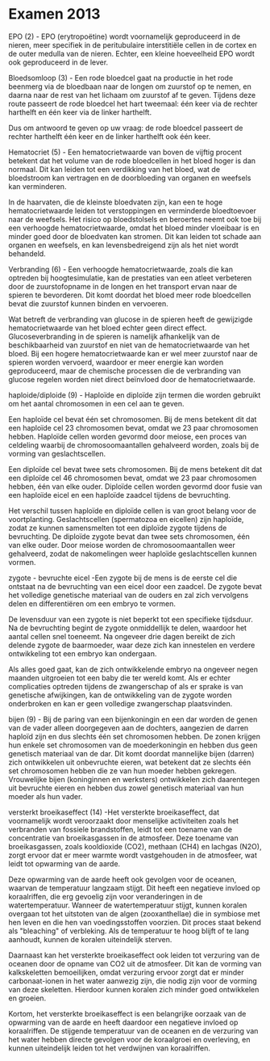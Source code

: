 # Examen 2013

EPO (2) - EPO (erytropoëtine) wordt voornamelijk geproduceerd in de nieren, meer specifiek in de peritubulaire interstitiële cellen in de cortex en de outer medulla van de nieren. Echter, een kleine hoeveelheid EPO wordt ook geproduceerd in de lever.

Bloedsomloop (3) - Een rode bloedcel gaat na productie in het rode beenmerg via de bloedbaan naar de longen om zuurstof op te nemen, en daarna naar de rest van het lichaam om zuurstof af te geven. Tijdens deze route passeert de rode bloedcel het hart tweemaal: één keer via de rechter harthelft en één keer via de linker harthelft.

Dus om antwoord te geven op uw vraag: de rode bloedcel passeert de rechter harthelft één keer en de linker harthelft ook één keer.

Hematocriet (5) - Een hematocrietwaarde van boven de vijftig procent betekent dat het volume van de rode bloedcellen in het bloed hoger is dan normaal. Dit kan leiden tot een verdikking van het bloed, wat de bloedstroom kan vertragen en de doorbloeding van organen en weefsels kan verminderen.

In de haarvaten, die de kleinste bloedvaten zijn, kan een te hoge hematocrietwaarde leiden tot verstoppingen en verminderde bloedtoevoer naar de weefsels. Het risico op bloedstolsels en beroertes neemt ook toe bij een verhoogde hematocrietwaarde, omdat het bloed minder vloeibaar is en minder goed door de bloedvaten kan stromen. Dit kan leiden tot schade aan organen en weefsels, en kan levensbedreigend zijn als het niet wordt behandeld.

Verbranding (6) - Een verhoogde hematocrietwaarde, zoals die kan optreden bij hoogtesimulatie, kan de prestaties van een atleet verbeteren door de zuurstofopname in de longen en het transport ervan naar de spieren te bevorderen. Dit komt doordat het bloed meer rode bloedcellen bevat die zuurstof kunnen binden en vervoeren.

Wat betreft de verbranding van glucose in de spieren heeft de gewijzigde hematocrietwaarde van het bloed echter geen direct effect. Glucoseverbranding in de spieren is namelijk afhankelijk van de beschikbaarheid van zuurstof en niet van de hematocrietwaarde van het bloed. Bij een hogere hematocrietwaarde kan er wel meer zuurstof naar de spieren worden vervoerd, waardoor er meer energie kan worden geproduceerd, maar de chemische processen die de verbranding van glucose regelen worden niet direct beïnvloed door de hematocrietwaarde.

haploide/diploide (9) - Haploïde en diploïde zijn termen die worden gebruikt om het aantal chromosomen in een cel aan te geven.

Een haploïde cel bevat één set chromosomen. Bij de mens betekent dit dat een haploïde cel 23 chromosomen bevat, omdat we 23 paar chromosomen hebben. Haploïde cellen worden gevormd door meiose, een proces van celdeling waarbij de chromosoomaantallen gehalveerd worden, zoals bij de vorming van geslachtscellen.

Een diploïde cel bevat twee sets chromosomen. Bij de mens betekent dit dat een diploïde cel 46 chromosomen bevat, omdat we 23 paar chromosomen hebben, één van elke ouder. Diploïde cellen worden gevormd door fusie van een haploïde eicel en een haploïde zaadcel tijdens de bevruchting.

Het verschil tussen haploïde en diploïde cellen is van groot belang voor de voortplanting. Geslachtscellen (spermatozoa en eicellen) zijn haploïde, zodat ze kunnen samensmelten tot een diploïde zygote tijdens de bevruchting. De diploïde zygote bevat dan twee sets chromosomen, één van elke ouder. Door meiose worden de chromosoomaantallen weer gehalveerd, zodat de nakomelingen weer haploïde geslachtscellen kunnen vormen.

zygote - bevruchte eicel -Een zygote bij de mens is de eerste cel die ontstaat na de bevruchting van een eicel door een zaadcel. De zygote bevat het volledige genetische materiaal van de ouders en zal zich vervolgens delen en differentiëren om een embryo te vormen.

De levensduur van een zygote is niet beperkt tot een specifieke tijdsduur. Na de bevruchting begint de zygote onmiddellijk te delen, waardoor het aantal cellen snel toeneemt. Na ongeveer drie dagen bereikt de zich delende zygote de baarmoeder, waar deze zich kan innestelen en verdere ontwikkeling tot een embryo kan ondergaan.

Als alles goed gaat, kan de zich ontwikkelende embryo na ongeveer negen maanden uitgroeien tot een baby die ter wereld komt. Als er echter complicaties optreden tijdens de zwangerschap of als er sprake is van genetische afwijkingen, kan de ontwikkeling van de zygote worden onderbroken en kan er geen volledige zwangerschap plaatsvinden.

bijen (9) - Bij de paring van een bijenkoningin en een dar worden de genen van de vader alleen doorgegeven aan de dochters, aangezien de darren haploïd zijn en dus slechts één set chromosomen hebben. De zonen krijgen hun enkele set chromosomen van de moederkoningin en hebben dus geen genetisch materiaal van de dar. Dit komt doordat mannelijke bijen (darren) zich ontwikkelen uit onbevruchte eieren, wat betekent dat ze slechts één set chromosomen hebben die ze van hun moeder hebben gekregen. Vrouwelijke bijen (koninginnen en werksters) ontwikkelen zich daarentegen uit bevruchte eieren en hebben dus zowel genetisch materiaal van hun moeder als hun vader.

versterkt broeikaseffect (14) -Het versterkte broeikaseffect, dat voornamelijk wordt veroorzaakt door menselijke activiteiten zoals het verbranden van fossiele brandstoffen, leidt tot een toename van de concentratie van broeikasgassen in de atmosfeer. Deze toename van broeikasgassen, zoals kooldioxide (CO2), methaan (CH4) en lachgas (N2O), zorgt ervoor dat er meer warmte wordt vastgehouden in de atmosfeer, wat leidt tot opwarming van de aarde.

Deze opwarming van de aarde heeft ook gevolgen voor de oceanen, waarvan de temperatuur langzaam stijgt. Dit heeft een negatieve invloed op koraalriffen, die erg gevoelig zijn voor veranderingen in de watertemperatuur. Wanneer de watertemperatuur stijgt, kunnen koralen overgaan tot het uitstoten van de algen (zooxanthellae) die in symbiose met hen leven en die hen van voedingsstoffen voorzien. Dit proces staat bekend als "bleaching" of verbleking. Als de temperatuur te hoog blijft of te lang aanhoudt, kunnen de koralen uiteindelijk sterven.

Daarnaast kan het versterkte broeikaseffect ook leiden tot verzuring van de oceanen door de opname van CO2 uit de atmosfeer. Dit kan de vorming van kalkskeletten bemoeilijken, omdat verzuring ervoor zorgt dat er minder carbonaat-ionen in het water aanwezig zijn, die nodig zijn voor de vorming van deze skeletten. Hierdoor kunnen koralen zich minder goed ontwikkelen en groeien.

Kortom, het versterkte broeikaseffect is een belangrijke oorzaak van de opwarming van de aarde en heeft daardoor een negatieve invloed op koraalriffen. De stijgende temperatuur van de oceanen en de verzuring van het water hebben directe gevolgen voor de koraalgroei en overleving, en kunnen uiteindelijk leiden tot het verdwijnen van koraalriffen. 

